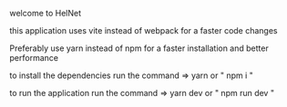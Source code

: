 welcome to HelNet

this application uses vite instead of webpack for a faster code changes

Preferably use yarn instead of npm for a faster installation and better performance

to install the dependencies run the command => yarn or " npm i "

to run the application run the command => yarn dev or " npm run dev "
